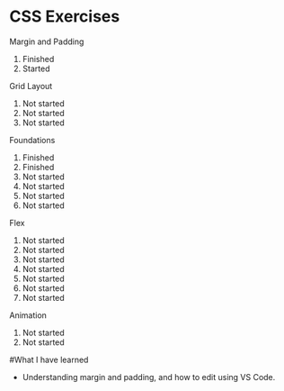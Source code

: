 # CSS Exercises

Margin and Padding
1. Finished
2. Started

Grid Layout
1. Not started
2. Not started
3. Not started

Foundations
1. Finished
2. Finished
3. Not started
4. Not started
5. Not started
6. Not started

Flex
1. Not started
2. Not started
3. Not started
4. Not started
5. Not started
6. Not started
7. Not started

Animation
1. Not started
2. Not started

#What I have learned

- Understanding margin and padding, and how to edit using VS Code. 

